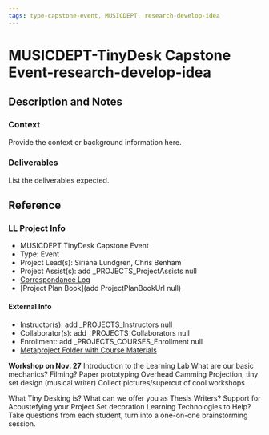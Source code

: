 ```yaml
---
tags: type-capstone-event, MUSICDEPT, research-develop-idea
---
```


# MUSICDEPT-TinyDesk Capstone Event-research-develop-idea

## Description and Notes

### Context
Provide the context or background information here.

### Deliverables
List the deliverables expected.


## Reference
### LL Project Info
* MUSICDEPT TinyDesk Capstone Event
* Type: Event
* Project Lead(s): Siriana Lundgren, Chris Benham
* Project Assist(s): add _PROJECTS_ProjectAssists null
* [Correspondance Log](https://drive.google.com/drive/folders/11Ww-4B4AexxiOeSzgBqXVwVB84Mf6VO5?usp=drive_link)
* [Project Plan Book](add ProjectPlanBookUrl null)

#### External Info
* Instructor(s): add _PROJECTS_Instructors null
* Collaborator(s): add _PROJECTS_Collaborators null
* Enrollment: add _PROJECTS_COURSES_Enrollment null
* [Metaproject Folder with Course Materials](https://drive.google.com/drive/folders/17F9cUe0T1_hlqHO7DX2qQpGF3dhVOPb1)

**Workshop on Nov. 27**
Introduction to the Learning Lab
What are our basic mechanics? 
Filming? 
Paper prototyping
Overhead Camming
Projection, tiny set design (musical writer)
Collect pictures/supercut of cool workshops


What Tiny Desking is? 
 What can we offer you as Thesis Writers? 
 Support for Acoustefying your Project
Set decoration
     Learning Technologies to Help?
     Take questions from each student, turn into a one-on-one brainstorming session. 